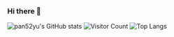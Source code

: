 ### Hi there 👋
![pan52yu's GitHub stats](https://github-readme-stats.vercel.app/api?username=pan52yu&show_icons=true&theme=tokyonight)
![Visitor Count](https://profile-counter.glitch.me/pan52yu/count.svg)
![Top Langs](https://github-readme-stats.vercel.app/api/top-langs/?username=pan52yu&layout=compact&theme=tokyonight)




<!--
**pan52yu/pan52yu** is a ✨ _special_ ✨ repository because its `README.md` (this file) appears on your GitHub profile.

Here are some ideas to get you started:

- 🔭 I’m currently working on ...
- 🌱 I’m currently learning ...
- 👯 I’m looking to collaborate on ...
- 🤔 I’m looking for help with ...
- 💬 Ask me about ...
- 📫 How to reach me: ...
- 😄 Pronouns: ...
- ⚡ Fun fact: ....
-->
